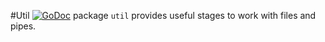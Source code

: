 #Util [![GoDoc](https://img.shields.io/badge/godoc-reference-blue.svg?style=flat-square)](https://godoc.org/github.com/go-gonzo/util)
package `util` provides useful stages to work with files and pipes.
